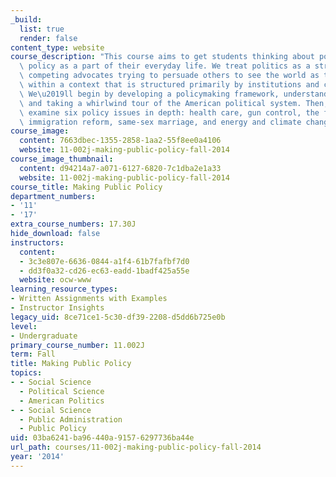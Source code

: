 ```yaml
---
_build:
  list: true
  render: false
content_type: website
course_description: "This course aims to get students thinking about politics and\
  \ policy as a part of their everyday life. We treat politics as a struggle among\
  \ competing advocates trying to persuade others to see the world as they do, working\
  \ within a context that is structured primarily by institutions and cultural ideas.\
  \ We\u2019ll begin by developing a policymaking framework, understanding ideology,\
  \ and taking a whirlwind tour of the American political system. Then, we\u2019ll\
  \ examine six policy issues in depth: health care, gun control, the federal budget,\
  \ immigration reform, same-sex marriage, and energy and climate change.\n"
course_image:
  content: 7663dbec-1355-2858-1aa2-55f8ee0a4106
  website: 11-002j-making-public-policy-fall-2014
course_image_thumbnail:
  content: d94214a7-a071-6127-6820-7c1dba2e1a33
  website: 11-002j-making-public-policy-fall-2014
course_title: Making Public Policy
department_numbers:
- '11'
- '17'
extra_course_numbers: 17.30J
hide_download: false
instructors:
  content:
  - 3c3e807e-6636-0844-a1f4-61b7fafbf7d0
  - dd3f0a32-cd26-ec63-eadd-1badf425a55e
  website: ocw-www
learning_resource_types:
- Written Assignments with Examples
- Instructor Insights
legacy_uid: 8ce71ce1-5c30-df39-2208-d5dd6b725e0b
level:
- Undergraduate
primary_course_number: 11.002J
term: Fall
title: Making Public Policy
topics:
- - Social Science
  - Political Science
  - American Politics
- - Social Science
  - Public Administration
  - Public Policy
uid: 03ba6241-ba96-440a-9157-6297736ba44e
url_path: courses/11-002j-making-public-policy-fall-2014
year: '2014'
---
```

